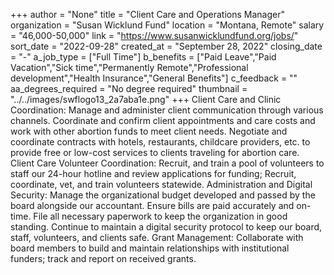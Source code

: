 +++
author = "None"
title = "Client Care and Operations Manager"
organization = "Susan Wicklund Fund"
location = "Montana, Remote"
salary = "46,000-50,000"
link = "https://www.susanwicklundfund.org/jobs/"
sort_date = "2022-09-28"
created_at = "September 28, 2022"
closing_date = "-"
a_job_type = ["Full Time"]
b_benefits = ["Paid Leave","Paid Vacation","Sick time","Permanently Remote","Professional development","Health Insurance","General Benefits"]
c_feedback = ""
aa_degrees_required = "No degree required"
thumbnail = "../../images/swflogo13_2a7aba1e.png"
+++
Client Care and Clinic Coordination: Manage and administer client communication through various channels. Coordinate and confirm client appointments and care costs and work with other abortion funds to meet client needs. Negotiate and coordinate contracts with hotels, restaurants, childcare providers, etc. to provide free or low-cost services to clients traveling for abortion care.
Client Care Volunteer Coordination: Recruit, and train a pool of volunteers to staff our 24-hour hotline and review applications for funding; Recruit, coordinate, vet, and train volunteers statewide.
Administration and Digital Security: Manage the organizational budget developed and passed by the board alongside our accountant. Ensure bills are paid accurately and on-time. File all necessary paperwork to keep the organization in good standing. Continue to maintain a digital security protocol to keep our board, staff, volunteers, and clients safe.
Grant Management: Collaborate with board members to build and maintain relationships with institutional funders; track and report on received grants.